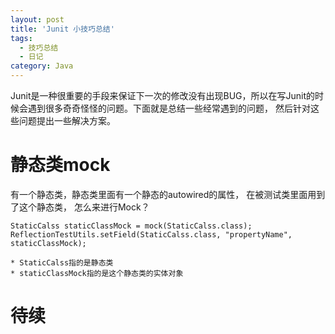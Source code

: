 ```yaml
---
layout: post
title: 'Junit 小技巧总结'
tags:
  - 技巧总结
  - 日记
category: Java
---
```

Junit是一种很重要的手段来保证下一次的修改没有出现BUG，所以在写Junit的时候会遇到很多奇奇怪怪的问题。下面就是总结一些经常遇到的问题， 然后针对这些问题提出一些解决方案。
<!--more-->
# 静态类mock
有一个静态类，静态类里面有一个静态的autowired的属性， 在被测试类里面用到了这个静态类， 怎么来进行Mock？

    StaticCalss staticClassMock = mock(StaticCalss.class);
    ReflectionTestUtils.setField(StaticCalss.class, "propertyName", staticClassMock);

    * StaticCalss指的是静态类
    * staticClassMock指的是这个静态类的实体对象
    
# 待续

